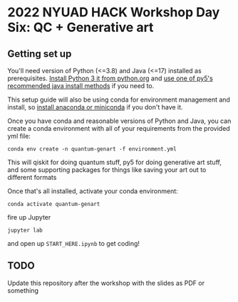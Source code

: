 # 2022 NYUAD HACK Workshop Day Six: QC + Generative art

## Getting set up

You'll need version of Python (<=3.8) and Java (<=17) installed as prerequisites. [Install Python 3 it from python.org](https://www.python.org/downloads/) and [use one of py5's recommended java install methods](https://py5.ixora.io/content/install.html#install-java) if you need to.

This setup guide will also be using conda for environment management and install, so [install anaconda or miniconda](https://docs.conda.io/projects/conda/en/latest/user-guide/install/index.html) if you don't have it.

Once you have conda and reasonable versions of Python and Java, you can create a conda environment with all of your requirements from the provided yml file:

```
conda env create -n quantum-genart -f environment.yml
```

This will qiskit for doing quantum stuff, py5 for doing generative art stuff, and some supporting packages for things like saving your art out to different formats

Once that's all installed, activate your conda environment:

```
conda activate quantum-genart
```

fire up Jupyter

```
jupyter lab
```

and open up `START_HERE.ipynb` to get coding!

## TODO

Update this repository after the workshop with the slides as PDF or something
